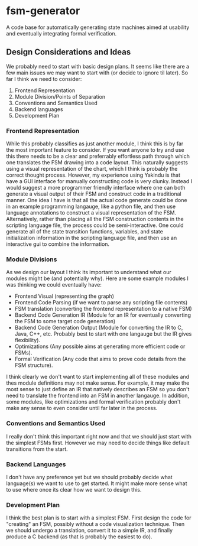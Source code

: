 # fsm-generator
A code base for automatically generating state machines aimed at usability and eventually integrating formal verification.

## Design Considerations and Ideas
We probably need to start with basic design plans. It seems like there are a few main issues we may want to start with (or decide to ignore til later). So far I think we need to consider:

  1. Frontend Representation
  2. Module Division/Points of Separation
  3. Conventions and Semantics Used
  4. Backend languages
  5. Development Plan

### Frontend Representation

While this probably classifies as just another module, I think this is by far the most important feature to consider. 
If you want anyone to try and use this there needs to be a clear and preferrably effortless path through which one translates the FSM drawing into a code layout.
This naturally suggests using a visual representation of the chart, which I think is probably the correct thought process. However, my experience using Yakindu is that have a GUI
interface for manually constructing code is very clunky. Instead I would suggest a more programmer friendly interface where one can both generate a visual output of their FSM and construct
code in a traditional manner. One idea I have is that all the actual code generate could be done in an example programming langauge, like a python file, and then use language annotations
to construct a visual representation of the FSM. Alternatively, rather than placing all the FSM construction contents in the scripting language file, the process could be semi-interactive.
One could generate all of the state transition functions, variables, and state initialization information in the scripting language file, and then use an interactive gui to combine the
information.

### Module Divisions

As we design our layout I think its important to understand what our modules might be (and potentially why). Here are some example modules I was thinking we could eventually have:
  * Frontend Visual (representing the graph)
  * Frontend Code Parsing (if we want to parse any scripting file contents)
  * FSM translation (converting the frontend representation to a native FSM)
  * Backend Code Generation IR (Module for an IR for eventually converting the FSM to some target code generation)
  * Backend Code Generation Output (Module for converting the IR to C, Java, C++, etc. Probably best to start with one langauge but the IR gives flexibility).
  * Optimizations (Any possible aims at generating more efficient code or FSMs).
  * Formal Verification (Any code that aims to prove code details from the FSM structure).

I think clearly we don't want to start implementing all of these modules and thes module definitions may not make sense. For example, it may make the most sense to just define an IR that natively
describes an FSM so you don't need to translate the frontend into an FSM in another langauge. In addition, some modules, like optimizations and formal verification probably don't make any sense
to even consider until far later in the process.

### Conventions and Semantics Used

I really don't think this important right now and that we should just start with the simplest FSMs first. However we may need to decide things like default transitions from the start.

### Backend Languages

I don't have any preference yet but we should probably decide what language(s) we want to use to get started. It might make more sense what to use where once its clear how we want to design this.

### Development Plan

I think the best plan is to start with a simplest FSM. First design the code for "creating" an FSM, possibly without a code visualization technique. Then we should undergo a translation, convert
it to a simple IR, and finally produce a C backend (as that is probably the easiest to do). 
